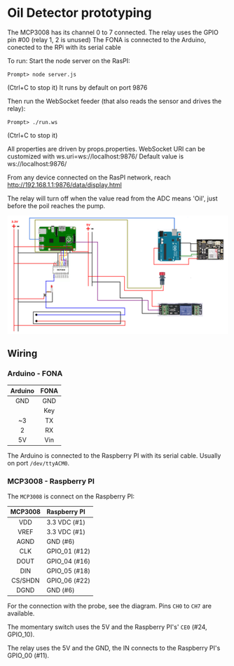 # Oil Detector prototyping

The MCP3008 has its channel 0 to 7 connected.
The relay uses the GPIO pin #00 (relay 1, 2 is unused)
The FONA is connected to the Arduino, conected to the RPi with its serial cable

To run:
Start the node server on the RasPI:
```
Prompt> node server.js
```
(Ctrl+C to stop it)
It runs by default on port 9876

Then run the WebSocket feeder (that also reads the sensor and drives the relay):
```
Prompt> ./run.ws
```
(Ctrl+C to stop it)

All properties are driven by props.properties.
WebSocket URI can be customized with ws.uri=ws://localhost:9876/
Default value is ws://localhost:9876/

From any device connected on the RasPI network, reach 
http://192.168.1.1:9876/data/display.html

The relay will turn off when the value read from the ADC means 'Oil', just before the poil reaches the pump.

![Wiring](doc/bold.png "Wiring")

## Wiring
### Arduino - FONA
| Arduino | FONA |
|:-------:|:----:|
| GND | GND |
|     | Key |
| ~3  | TX |
| 2   | RX |
| 5V  | Vin |

The Arduino is connected to the Raspberry PI with its serial cable. Usually on port `/dev/ttyACM0`.

### MCP3008 - Raspberry PI
The `MCP3008` is connect on the Raspberry PI:

| MCP3008 | Raspberry PI |
|:-------:|:-------------|
| VDD     | 3.3 VDC (#1) |
| VREF    | 3.3 VDC (#1) |
| AGND    | GND (#6)     |
| CLK     | GPIO_01 (#12) |
| DOUT    | GPIO_04 (#16) |
| DIN     | GPIO_05 (#18) |
| CS/SHDN | GPIO_06 (#22) |
| DGND    | GND (#6) |

For the connection with the probe, see the diagram. Pins `CH0` to `CH7` are available.

The momentary switch uses the 5V and the Raspberry PI's' `CE0` (#24, GPIO_10).

The relay uses the 5V and the GND, the IN connects to the Raspberry PI's GPIO_00 (#11).

